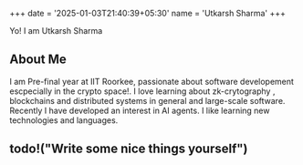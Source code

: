 +++
date = '2025-01-03T21:40:39+05:30'
name = 'Utkarsh Sharma'
+++


Yo! I am Utkarsh Sharma

## About Me

I am Pre-final year at IIT Roorkee, passionate about software developement escpecially in the crypto space!.
I love learning about zk-crytography , blockchains and distributed systems in general and large-scale software. Recently I have developed an interest in AI agents. I like learning new technologies and languages.

## todo!("Write some nice things yourself")
